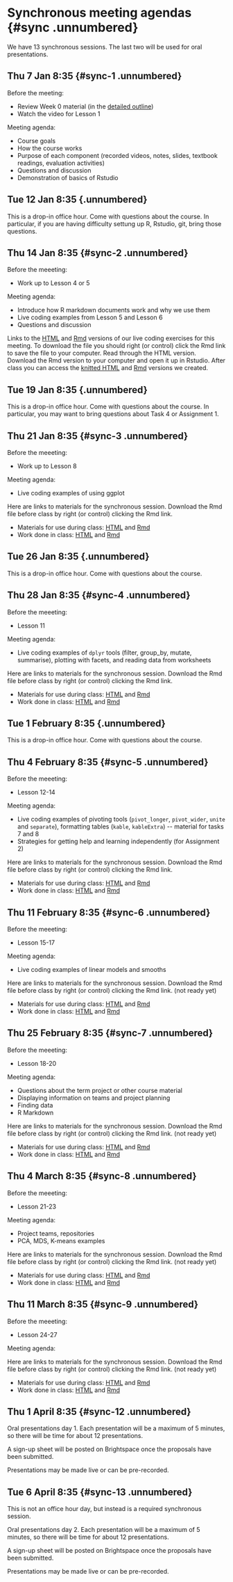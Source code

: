# Synchronous meeting agendas {#sync .unnumbered}



We have 13 synchronous sessions. The last two will be used for oral presentations.

## Thu 7 Jan 8:35 {#sync-1 .unnumbered}

Before the meeting: 

* Review Week 0 material (in the [detailed outline](#outline))
* Watch the video for Lesson 1

Meeting agenda:

* Course goals
* How the course works
* Purpose of each component (recorded videos, notes, slides, textbook readings, evaluation activities)
* Questions and discussion
* Demonstration of basics of Rstudio

## Tue 12 Jan 8:35 {.unnumbered}

This is a drop-in office hour. Come with questions about the course. In particular, if you are having difficulty settung up R, Rstudio, git, bring those questions.

## Thu 14 Jan 8:35 {#sync-2 .unnumbered}

Before the meeeting:

* Work up to Lesson 4 or 5

Meeting agenda:

* Introduce how R markdown documents work and why we use them
* Live coding examples from Lesson 5 and Lesson 6
* Questions and discussion

Links to the [HTML](https://htmlpreview.github.io/?https://github.com/AndrewIrwin/data-visualization/blob/master/live-coding/live-coding-02.html) and [Rmd](https://raw.githubusercontent.com/AndrewIrwin/data-visualization/master/live-coding/live-coding-02.rmd) versions of our live coding exercises for this meeting. To download the file you should right (or control) click the Rmd link to save the file to your computer. Read through the HTML version. Download the Rmd version to your computer and open it up in Rstudio. After class you can access the [knitted HTML](https://htmlpreview.github.io/?https://github.com/AndrewIrwin/data-visualization/blob/master/live-coding/live-coding-02-after-class.html) and [Rmd](https://raw.githubusercontent.com/AndrewIrwin/data-visualization/master/live-coding/live-coding-02-after-class.rmd) versions we created.



## Tue 19 Jan 8:35 {.unnumbered}

This is a drop-in office hour. Come with questions about the course. In particular, you may want to bring questions about Task 4 or Assignment 1.

## Thu 21 Jan 8:35 {#sync-3 .unnumbered}

Before the meeeting:

* Work up to Lesson 8

Meeting agenda:

* Live coding examples of using ggplot

Here are links to materials for the synchronous session. Download the Rmd file before class by right (or control) clicking the Rmd link. 

  * Materials for use during class: [HTML](https://htmlpreview.github.io/?https://github.com/AndrewIrwin/data-visualization/blob/master/live-coding/live-coding-03.html) and [Rmd](https://raw.githubusercontent.com/AndrewIrwin/data-visualization/master/live-coding/live-coding-03.rmd) 
  * Work done in class: [HTML](https://htmlpreview.github.io/?https://github.com/AndrewIrwin/data-visualization/blob/master/live-coding/live-coding-03-after-class.html) and [Rmd](https://raw.githubusercontent.com/AndrewIrwin/data-visualization/master/live-coding/live-coding-03-after-class.rmd) 


## Tue 26 Jan 8:35 {.unnumbered}

This is a drop-in office hour. Come with questions about the course.

## Thu 28 Jan 8:35 {#sync-4 .unnumbered}

Before the meeeting:

* Lesson 11

Meeting agenda:

* Live coding examples of `dplyr` tools (filter, group_by, mutate, summarise), plotting with facets, and reading data from worksheets

Here are links to materials for the synchronous session. Download the Rmd file before class by right (or control) clicking the Rmd link. 

  * Materials for use during class: [HTML](https://htmlpreview.github.io/?https://github.com/AndrewIrwin/data-visualization/blob/master/live-coding/live-coding-04.html) and [Rmd](https://raw.githubusercontent.com/AndrewIrwin/data-visualization/master/live-coding/live-coding-04.rmd) 
  * Work done in class: [HTML](https://htmlpreview.github.io/?https://github.com/AndrewIrwin/data-visualization/blob/master/live-coding/live-coding-04-after-class.html) and [Rmd](https://raw.githubusercontent.com/AndrewIrwin/data-visualization/master/live-coding/live-coding-04-after-class.rmd) 


## Tue 1 February 8:35 {.unnumbered}

This is a drop-in office hour. Come with questions about the course.

## Thu 4 February 8:35 {#sync-5 .unnumbered}

Before the meeeting:

* Lesson 12-14

Meeting agenda:

* Live coding examples of pivoting tools (`pivot_longer`, `pivot_wider`, `unite` and `separate`), formatting tables (`kable`, `kableExtra`) -- material for tasks 7 and 8
* Strategies for getting help and learning independently (for Assignment 2)

Here are links to materials for the synchronous session. Download the Rmd file before class by right (or control) clicking the Rmd link. 

  * Materials for use during class: [HTML](https://htmlpreview.github.io/?https://github.com/AndrewIrwin/data-visualization/blob/master/live-coding/live-coding-05.html) and [Rmd](https://raw.githubusercontent.com/AndrewIrwin/data-visualization/master/live-coding/live-coding-05.rmd) 
  * Work done in class: [HTML](https://htmlpreview.github.io/?https://github.com/AndrewIrwin/data-visualization/blob/master/live-coding/live-coding-05-after-class.html) and [Rmd](https://raw.githubusercontent.com/AndrewIrwin/data-visualization/master/live-coding/live-coding-05-after-class.rmd) 
  
## Thu 11 February 8:35 {#sync-6 .unnumbered}

Before the meeeting:

* Lesson 15-17

Meeting agenda:

* Live coding examples of linear models and smooths

Here are links to materials for the synchronous session. Download the Rmd file before class by right (or control) clicking the Rmd link. (not ready yet)

  * Materials for use during class: [HTML](https://htmlpreview.github.io/?https://github.com/AndrewIrwin/data-visualization/blob/master/live-coding/live-coding-06.html) and [Rmd](https://raw.githubusercontent.com/AndrewIrwin/data-visualization/master/live-coding/live-coding-06.rmd) 
  * Work done in class: [HTML](https://htmlpreview.github.io/?https://github.com/AndrewIrwin/data-visualization/blob/master/live-coding/live-coding-06-after-class.html) and [Rmd](https://raw.githubusercontent.com/AndrewIrwin/data-visualization/master/live-coding/live-coding-06-after-class.rmd)
  

## Thu 25 February 8:35 {#sync-7 .unnumbered}

Before the meeeting:

* Lesson 18-20

Meeting agenda:

* Questions about the term project or other course material
* Displaying information on teams and project planning
* Finding data
* R Markdown

Here are links to materials for the synchronous session. Download the Rmd file before class by right (or control) clicking the Rmd link. (not ready yet)

  * Materials for use during class: [HTML](https://htmlpreview.github.io/?https://github.com/AndrewIrwin/data-visualization/blob/master/live-coding/live-coding-07.html) and [Rmd](https://raw.githubusercontent.com/AndrewIrwin/data-visualization/master/live-coding/live-coding-07.rmd) 
  * Work done in class: [HTML](https://htmlpreview.github.io/?https://github.com/AndrewIrwin/data-visualization/blob/master/live-coding/live-coding-07-after-class.html) and [Rmd](https://raw.githubusercontent.com/AndrewIrwin/data-visualization/master/live-coding/live-coding-07-after-class.rmd)

## Thu 4 March 8:35 {#sync-8 .unnumbered}

Before the meeeting:

* Lesson 21-23

Meeting agenda:

* Project teams, repositories
* PCA, MDS, K-means examples

Here are links to materials for the synchronous session. Download the Rmd file before class by right (or control) clicking the Rmd link. (not ready yet)

  * Materials for use during class: [HTML](https://htmlpreview.github.io/?https://github.com/AndrewIrwin/data-visualization/blob/master/live-coding/live-coding-08.html) and [Rmd](https://raw.githubusercontent.com/AndrewIrwin/data-visualization/master/live-coding/live-coding-08.rmd) 
  * Work done in class: [HTML](https://htmlpreview.github.io/?https://github.com/AndrewIrwin/data-visualization/blob/master/live-coding/live-coding-08-after-class.html) and [Rmd](https://raw.githubusercontent.com/AndrewIrwin/data-visualization/master/live-coding/live-coding-08-after-class.rmd)
  
  
## Thu 11 March 8:35 {#sync-9 .unnumbered}

Before the meeeting:

* Lesson 24-27

Meeting agenda:


Here are links to materials for the synchronous session. Download the Rmd file before class by right (or control) clicking the Rmd link. (not ready yet)

  * Materials for use during class: [HTML](https://htmlpreview.github.io/?https://github.com/AndrewIrwin/data-visualization/blob/master/live-coding/live-coding-09.html) and [Rmd](https://raw.githubusercontent.com/AndrewIrwin/data-visualization/master/live-coding/live-coding-09.rmd) 
  * Work done in class: [HTML](https://htmlpreview.github.io/?https://github.com/AndrewIrwin/data-visualization/blob/master/live-coding/live-coding-09-after-class.html) and [Rmd](https://raw.githubusercontent.com/AndrewIrwin/data-visualization/master/live-coding/live-coding-09-after-class.rmd)
  
## Thu 1 April 8:35 {#sync-12 .unnumbered}

Oral presentations day 1. Each presentation will be a maximum of 5 minutes, so there will be time for about 12 presentations.

A sign-up sheet will be posted on Brightspace once the proposals have been submitted.

Presentations may be made live or can be pre-recorded.

## Tue 6 April 8:35 {#sync-13 .unnumbered}

This is not an office hour day, but instead is a required synchronous session.

Oral presentations day 2. Each presentation will be a maximum of 5 minutes, so there will be time for about 12 presentations.

A sign-up sheet will be posted on Brightspace once the proposals have been submitted.

Presentations may be made live or can be pre-recorded.

